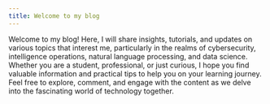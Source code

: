 ```yaml
---
title: Welcome to my blog
---
```


Welcome to my blog! Here, I will share insights, tutorials, and updates on various topics that interest me, particularly in the realms of cybersecurity, intelligence operations, natural language processing, and data science. Whether you are a student, professional, or just curious, I hope you find valuable information and practical tips to help you on your learning journey. Feel free to explore, comment, and engage with the content as we delve into the fascinating world of technology together.
